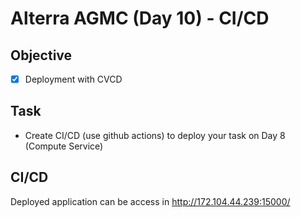# Alterra AGMC (Day 10) - CI/CD

## Objective

- [x] Deployment with CVCD

## Task

- Create CI/CD (use github actions) to deploy your task on Day 8 (Compute Service)


## CI/CD

Deployed application can be access in http://172.104.44.239:15000/